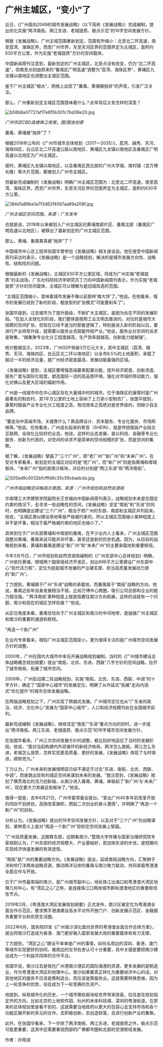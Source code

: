 # 广州主城区，“变小”了

近日，《广州面向2049的城市发展战略》（以下简称《发展战略》）完成编制，提出优化实施“两洋南拓、两江东进、老城提质、极点示范”的16字空间发展方针。

根据《发展战略》，广州主城范围重新划定，范围有所缩小：北至北二环高速，南至荔湾、海珠区界，西至广州市界，东至天河区界的范围界定为主城区，面积约630平方公里，作为实施“老城提质”方针的空间载体。

中国新闻周刊注意到，最新划定的广州主城区，北至点没有改变，仍为“北二环高速”，但南至点则由原来的“番禺区广明高速”调整为“荔湾、海珠区界”，黄埔区九龙镇以南地区也调整出主城区范围。

鉴于广州主城区“缩水”，网络上出现了“番禺、黄埔被抛弃”的声音，引发广泛关注。

那么，广州重新划定主城区范围意味着什么？此举背后又有怎样的深意？

![b58b8a07727af17e6f5b301c7bd36e20.jpg](https://raw.githubusercontent.com/qqhsx/qqnews_image/main/2024/04/01/广州主城区，“变小”了/b58b8a07727af17e6f5b301c7bd36e20.jpg)

_广州市区CBD高楼珠江夜景。图/图虫创意_

番禺、黄埔被“抛弃”了？

根据2018年公布的《广州市城市总体规划（2017—2035）》，荔湾、越秀、天河、海珠四区，白云区北二环高速公路以南地区、黄埔区九龙镇以南地区及番禺区广明高速以北地区为广州主城区。

彼时，黄埔区九龙镇以南地区，以及番禺区西北部的广州大学城、南村镇（含万博长隆）等大片范围，都被划入广州市主城区。

但最新完成编制的《发展战略》明确广州主城区范围为：北至北二环高速，南至荔湾、海珠区界，西至广州市界，东至天河区界的范围界定为主城区，面积约630平方公里。

![184d1a86be1a7f3d62f4067aa89a208f.jpg](https://raw.githubusercontent.com/qqhsx/qqnews_image/main/2024/04/01/广州主城区，“变小”了/184d1a86be1a7f3d62f4067aa89a208f.jpg)

_广州主城区空间范围。来源：广东发布_

也就是说，2018年以来被划入广州主城区的黄埔南部片区、番禺北部（番禺区广明高速以北地区），被移出了最新划定的广州主城区范围。

那么，黄埔、番禺果真被“抛弃”了？

中国城市中心总工程师张国华曾参加《发展战略》相关座谈会。他在接受中国新闻周刊采访时表示，《发展战略》是一个战略规划，解决的是城市发展方向性、战略性、结构性的问题。

根据最新的《发展战略》，主城区630平方公里区域，将成为广州实施“老城提质”的主战场。广东社科院经济学研究员丁力向中国新闻周刊表示，作为实施“老城提质”方针的空间载体，主城区可以理解为是旧城改造的范围。

“主城区范围缩小，意味着城市发展不像以前那样‘摊大饼’了。”他说。在他看来，城市的发展已经到了新的阶段，粗放型的扩张模式“可能要刹车了”。

张国华提到，过去城市为了提升能级，不断扩大主城区，是因为处在不同的发展阶段。“在加入全球化的阶段，我们整体是按照工业文明去推进的，对应的是城市大规模的空间扩张，但现在已经不是当时那套逻辑了，特别是进入新的阶段以后，要进行产业转型升级，就需要以服务业去赋能传统产业。”他说，服务业对空间的诉求是聚集，“越集聚专业化分工程度越高，生产效率就越高，创新能力就越强”。

统计数据显示，2023年，广州GDP突破3万亿元大关，其中主城区（荔湾、越秀、天河、海珠四区，白云区北二环以南地区）以全市8.5%的土地面积，承载了超过一半的经济总量，是广州经济密度最高、发展动能最强的区域。

《发展战略》提到，主城区要增强高端要素配置功能，提升经济密度、创新浓度、服务广度与国际化程度，塑造国际一流的高品质环境，强化对市域的带动能力，强化对佛山及更大区域的辐射作用。

广州是一线城市中在中心城区存在大量城中村的城市。位于海珠区的康鹭村是广州最著名的制衣村，其1平方公里的土地上容纳了上万家小型制衣厂。张国华提到，康鹭村服装产业专业化分工程度之高，物流效率之高绝对是世界级的，但缺少自主品牌。

“要走向中高端市场，关键靠什么？靠品牌设计、资本服务、专业化服务、市场网络等。”他说。在他看来，广州成长起来的希音（SHEIN），就是传统服装产业结合互联网、全球化比较好的业态。他说，这样的业态发展，是以科技、金融等专业化服务、创新为代表的，对空间的诉求不是简单的空间规模的扩张，而是空间的集聚。

据了解，《发展战略》擘画了“三个广州”，即“老广州”“新广州”和“未来广州”。在受访专家看来，新划定的主城区对应的是“老广州”，而“新广州”则是指黄埔和增城板块，“未来广州”指的是南沙板块，对应的分别是“两江东进”和“两洋南拓”。

![505bd9c0032bfcfffd9c35c59cbadcda.jpg](https://raw.githubusercontent.com/qqhsx/qqnews_image/main/2024/04/01/广州主城区，“变小”了/505bd9c0032bfcfffd9c35c59cbadcda.jpg)

_广州市域战略空间格局示意图。来源：广州市规划和自然资源局_

华南理工大学建筑学院副院长王世福向中国新闻周刊表示，战略规划本来是在既定约束的情况下，去寻求一些战略性的空间，《发展战略》坚定“南拓”和“东进”的同时，也明确提出建设“三个广州”，相当于把广州的东部、南部和主城区并列起来。他说，“主城区类似建设用地等是严格被约束的，所以主城区范围缩小某种程度上并不是坏事，相当于最严格被约束的地区也缩小了。”

具体到位于广州东部黄埔和中南部的番禺，在不少业内人士看来，广州主城区范围调整对黄埔、番禺来说可能并非坏事，甚至还是新的历史机遇。因为，从目前的战略规划来看，黄埔和番禺是建设“新广州”和“未来广州”的主要承载地和重要枢纽。

今年3月15日，广州市规划和自然资源局编制的《广州东部中心总体规划》明确，广州依托黄埔、增城两个国家级经济开发区，划出896平方公里建设广州东部中心“现代活力核”，定位为挺起城市发展的产业硬支撑、担当高质量发展动力源的“新广州”。

丁力提到，黄埔属于广州“东进”战略的承载地，而番禺属于“南拓”战略的方向。他说，番禺近些年自身发展相当不错，比如万博中心商圈，吸引公司总部和企业的能力相当强。“‘两洋南拓’某种程度上就是指要往南沙方向拓展，这样的话就有一个问题，南沙和现在的城区怎样衔接？”他说。

从区位角度来看，番禺恰恰处于广州主城区和南沙的中间地带，是链接广州主城区和南沙的重要的通道和枢纽。

“再造一个新广州”

在业内专家看来，相较广州主城区范围变小，更为值得关注的是广州城市空间发展方针的调整。

2000年，广州在国内大城市中率先开展战略规划编制，当时的《广州城市建设总体战略概念规划纲要》提出“南拓、北优、东进、西联”八字方针的空间战略，拉开了城市格局、拓展了城市空间。

2009年，广州启动第二轮战略规划，实施“南拓、北优、东进、西联、中调”的十字方针，确定了“国家中心城市”的发展定位，明确了从外延式“拓展”走向内涵式“优化提升”的城市总体发展战略。

在两版战略规划之下，广州实现了跨越式发展。广州城市定位也从“广东省的政治、经济、文化中心”发展为“国家中心城市”，人口和经济规模均处在全国城市前列。

最新完成编制《发展战略》，继续坚定“南拓”“东进”重点方向的同时，进一步提出“两洋南拓、两江东进、老城提质、极点示范”的16字城市空间发展方针。

在张国华看来，广州三次空间发展方针的调整，都比较好地适应了当时的发展阶段。他说，“面对当前构建内外双循环的新经济格局，两洋怎么南拓，两江怎么东进，老城怎么提质，怎样实现更高质量、更好的发展，《发展战略》体现了与时俱进，顺势而为。”

丁力认为，广州未来的发展很明显已经不满足于过去“东进、南拓、北优、西联、中调”，而是跳出现有的城区空间来谋划未来的发展。“我注意到，《发展战略》规划了横贯南北的活力创新轴，从南沙进入番禺、黄埔，串联起了‘新广州’与‘未来广州’。现在要大力发展这些板块了。”他说。

值得一提是，去年6月21日，广州市委常委会提出，“拿出广州40多年前改革开放的闯劲干劲拼劲，高扬改革旗帜，燃起二次创业的奋斗激情”，并明确了“再造一个新广州”的目标。

分析认为，《发展战略》提出的16字空间发展方针，以及对于“三个广州”的战略谋划，某种意义上是对“再造一个新广州”目标在空间发展上擘画。

“广州高质量发展，近期靠东部，远期看南沙。”暨南大学传播与国家治理研究院专家胡刚认为，广州东部的经济规模大、产业基础好，若加快东进的步伐，是短期内实现经济快速发展的有效途径。

“南拓”是广州的重要战略方向。《发展战略》提出，延续南拓战略方向，汇聚狮子洋和伶仃洋两岸战略资源，推动两洋沿岸的番禺与南沙聚力联动，共同承载粤港澳全面合作与开放。

位于广州市最南端的南沙，是广州城市副中心，地处珠江出海口和粤港澳大湾区地理几何中心，有“湾区之心”之称，是连接珠江口两岸城市群和港澳地区的重要枢纽性节点。

2019年2月，《粤港澳大湾区发展规划纲要》正式发布，南沙区被定位为粤港澳全面合作示范区，要求携手港澳建设高水平对外开放门户、创新发展示范区、金融服务重要平台和优质生活圈。

2022年6月，国务院印发《广州南沙深化面向世界的粤港澳全面合作总体方案》，提出将南沙打造成为香港、澳门更好融入国家发展大局的重要载体和有力支撑。

丁力提到，“湾区之心”建设不单单是广州的事情，如何与周边的深圳、香港、澳门等城市实现更好的协同，被周边的左邻右舍认可十分重要，其中关键是要把南沙建设成为一个利益共同体的合作平台。

张国华说，南沙过去是依托广州港南沙港区的国际海港的资源，更多发展的是制造业，作为粤港澳大湾区的地理中心，南沙如果要真正转化为重要经济中心的话，对其他地区的服务不应该是靠制造业，而应该是靠服务业。这就需要转换思维，因为上一轮竞争的优势，往往成为下一轮竞赛的负资产。

他提到，纵观城市化的历史，一个城市哪些板块给世界带来惊喜，往往是在规划指定外的方向，比如北京的上地软件园、杭州的未来科技城、深圳的粤海街道，在原来的总体规划里是看不到的，这就需要当地政府以更大的包容心去支持市场和各个功能区展开新的多元的合作，去积极创新，去创造财富，去进行创新产业的集聚。

此外，在张国华看来，下一步除了两洋南拓、两江东进、老城提质之外，极点示范可能更重要，这其中还需要重视西部的广佛都市圈和北部的空港枢纽发展。

作者：孙晓波

